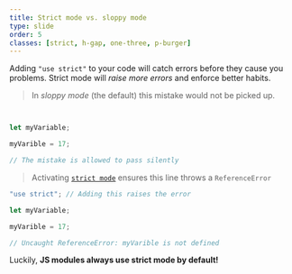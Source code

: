 ```yaml
---
title: Strict mode vs. sloppy mode
type: slide
order: 5
classes: [strict, h-gap, one-three, p-burger]
---
```


Adding `"use strict"` to your code will catch errors before they cause you problems.
Strict mode will *raise more errors* and enforce better habits.



> In *sloppy mode* (the default) this mistake would not be picked up.

```js


let myVariable;

myVarible = 17;

// The mistake is allowed to pass silently
```

> Activating [`strict mode`](https://developer.mozilla.org/en-US/docs/Web/JavaScript/Reference/Strict_mode) ensures this line throws a `ReferenceError`

```js
"use strict"; // Adding this raises the error

let myVariable;

myVarible = 17; 

// Uncaught ReferenceError: myVarible is not defined
```

Luckily, **JS modules always use strict mode by default!**